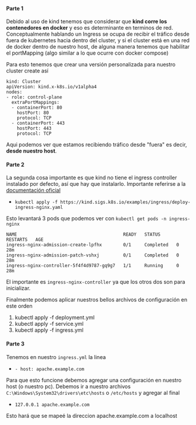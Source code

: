
#### Parte 1

Debido al uso de kind tenemos que considerar que **kind corre los contenedores en docker** y eso es determinante en terminos de red. Conceptualmente hablando un Ingress se ocupa de recibir el tráfico desde fuera de kubernetes hacia dentro del cluster, y si el cluster está en una red de docker dentro de nuestro host, de alguna manera tenemos que habilitar el portMapping (algo similar a lo que ocurre con docker compose)

Para esto tenemos que crear una versión personalizada para nuestro cluster create así

```config
kind: Cluster
apiVersion: kind.x-k8s.io/v1alpha4
nodes:
- role: control-plane
  extraPortMappings:
  - containerPort: 80
    hostPort: 80
    protocol: TCP
  - containerPort: 443
    hostPort: 443
    protocol: TCP
```

Aqui podemos ver que estamos recibiendo tráfico desde "fuera" es decir, **desde nuestro host**.

#### Parte 2

La segunda cosa importante es que kind no tiene el ingress controller instalado por defecto, así que hay que instalarlo. Importante referirse a la [documentación oficial](https://kind.sigs.k8s.io/docs/user/ingress/#ingress-nginx)

- `kubectl apply -f https://kind.sigs.k8s.io/examples/ingress/deploy-ingress-nginx.yaml`

Esto levantará 3 pods que podemos ver con `kubectl get pods -n ingress-nginx`

```
NAME                                        READY   STATUS      RESTARTS   AGE
ingress-nginx-admission-create-lpfhx        0/1     Completed   0          28m
ingress-nginx-admission-patch-vshxj         0/1     Completed   0          28m
ingress-nginx-controller-5f4f4d9787-gq9g7   1/1     Running     0          28m
```

El importante es `ingress-nginx-controller` ya que los otros dos son para inicializar.


Finalmente podemos aplicar nuestros bellos archivos de configuración en este orden

1. kubectl apply -f deployment.yml
2. kubectl apply -f service.yml
3. kubectl apply -f ingress.yml


#### Parte 3

Tenemos en nuestro `ingress.yml` la linea 

- `- host: apache.example.com`

Para que esto funcione debemos agregar una configuración en nuestro host (o nuestro pc). Debemos ir a nuestro archivos `C:\Windows\System32\drivers\etc\hosts` o `/etc/hosts` y agregar al final

- `127.0.0.1 apache.example.com`

Esto hará que se mapeé la direccion apache.example.com a localhost
